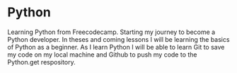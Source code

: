 # Python
Learning Python from Freecodecamp.
Starting my journey to become a Python developer.
In theses and coming lessons I will be learning the basics of Python as a 
beginner.
As I learn Python I will be able to learn Git to save my code on my local machine and Github to push my code to 
the Python.get respository.

